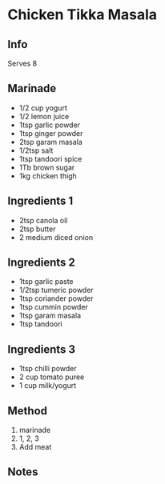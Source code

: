 # Chicken Tikka Masala

## Info

Serves 8

## Marinade

* 1/2 cup yogurt
* 1/2 lemon juice
* 1tsp garlic powder
* 1tsp ginger powder
* 2tsp garam masala
* 1/2tsp salt
* 1tsp tandoori spice
* 1Tb brown sugar
* 1kg chicken thigh

## Ingredients 1

* 2tsp canola oil
* 2tsp butter
* 2 medium diced onion

## Ingredients 2

* 1tsp garlic paste
* 1/2tsp tumeric powder
* 1tsp coriander powder
* 1tsp cummin powder
* 1tsp garam masala
* 1tsp tandoori

## Ingredients 3
* 1tsp chilli powder
* 2 cup tomato puree
* 1 cup milk/yogurt

## Method

1. marinade
2. 1, 2, 3
3. Add meat

## Notes
